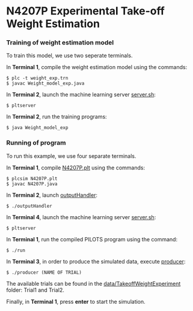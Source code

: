 # N4207P Experimental Take-off Weight Estimation


### Training of weight estimation model

To train this model, we use two seperate terminals.

In **Terminal 1**, compile the weight estimation model using the commands:
```
$ plc -t weight_exp.trn
$ javac Weight_model_exp.java
```

In **Terminal 2**, launch the machine learning server [server.sh](../../pilots/util/model/server.sh):
```
$ pltserver
```

In **Terminal 2**, run the training programs:
```
$ java Weight_model_exp
```


### Running of program

To run this example, we use four separate terminals.

In **Terminal 1**, compile [N4207P.plt](./N4207P.plt) using the commands:
```
$ plcsim N4207P.plt
$ javac N4207P.java
```

In **Terminal 2**, launch [outputHandler](./outputHandler):
```
$ ./outputHandler
```

In **Terminal 4**, launch the machine learning server [server.sh](../../pilots/util/model/server.sh):
```
$ pltserver
```

In **Terminal 1**, run the compiled PILOTS program using the command:
```
$ ./run
```

In **Terminal 3**, in order to produce the simulated data, execute [producer](./producer):
```
$ ./producer (NAME OF TRIAL)
```
The available trials can be found in the [data/TakeoffWeightExperiment](../../data/TakeoffWeightExperiment/) folder: Trial1 and Trial2.

Finally, in **Terminal 1**, press **enter** to start the simulation.

